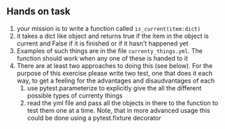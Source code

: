 Hands on task
------------------------
1. your mission is to write a function called ``is_current(item:dict)``
1. it takes a dict like object and returns true if the item in the object is current and 
   False if it is finished or if it hasn't happened yet
1. Examples of such things are in the file ``currenty_things.yml``. The function
   should work when any one of these is handed to it
1. There are at least two approaches to doing this (see below).  For the purpose
   of this exercise please write two test, one that does it each way, to get a 
   feeling for the advantages and disaudvantages of each 
    1. use pytest.parameterize to explicitly give the all the different possible 
       types of currenty things
    1. read the yml file and pass all the objects in there to the function to 
       test them one at a time.  Note, that in more advanced usage this could be 
       done using a pytest.fixture decorator
